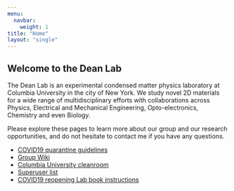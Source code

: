```yaml
---
menu:
  navbar:
    weight: 1
title: "Home"
layout: "single"
---
```


## Welcome to the Dean Lab

The Dean Lab is an experimental condensed matter physics laboratory at Columbia University in the city of New York. We study novel 2D materials for a wide range of multidisciplinary efforts with collaborations across Physics, Electrical and Mechanical Engineering, Opto-electronics, Chemistry and even Biology.

Please explore these pages to learn more about our group and our research opportunities, and do not hesitate to contact me if you have any questions.

- [COVID19 quarantine guidelines](https://docs.google.com/document/d/1QNYKHQ6_LbqtmxCOulqrEMQFjW86N_NPuurltcPaYnk/edit/)
- [Group Wiki](https://sites.google.com/site/deanlabwiki/)
- [Columbia University cleanroom](http://www.clean.cise.columbia.edu/)
- [Superuser list](https://docs.google.com/spreadsheets/d/1wI_ed3blWfLvQqQQkXidwaeEaUqBNxr_80G5z74Kd2k/edit?usp=sharing)
- [COVID19 reopening Lab book instructions](https://res.cloudinary.com/codegaucho/image/upload/v1593622313/qgzy9nimtipet4e0or9w.pdf)
